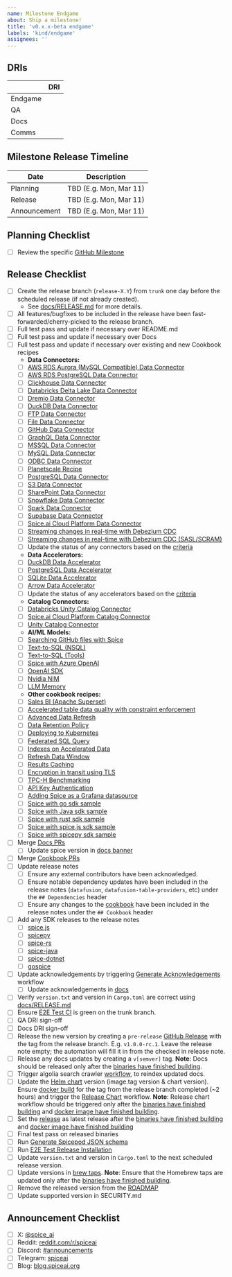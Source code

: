 ```yaml
---
name: Milestone Endgame
about: Ship a milestone!
title: 'v0.x.x-beta endgame'
labels: 'kind/endgame'
assignees: ''
---
```


## DRIs

|         | DRI |
| ------- | --- |
| Endgame |     |
| QA      |     |
| Docs    |     |
| Comms   |     |

## Milestone Release Timeline

| Date         | Description            |
| ------------ | ---------------------- |
| Planning     | TBD (E.g. Mon, Mar 11) |
| Release      | TBD (E.g. Mon, Mar 11) |
| Announcement | TBD (E.g. Mon, Mar 11) |

## Planning Checklist

- [ ] Review the specific [GitHub Milestone](https://github.com/spiceai/spiceai/milestones)

## Release Checklist

- [ ] Create the release branch (`release-X.Y`) from `trunk` one day before the scheduled release (if not already created).
  - See [docs/RELEASE.md](https://github.com/spiceai/spiceai/blob/trunk/docs/RELEASE.md) for more details.
- [ ] All features/bugfixes to be included in the release have been fast-forwarded/cherry-picked to the release branch.
- [ ] Full test pass and update if necessary over README.md
- [ ] Full test pass and update if necessary over Docs
- [ ] Full test pass and update if necessary over existing and new Cookbook recipes
  - **Data Connectors:**
  - [ ] [AWS RDS Aurora (MySQL Compatible) Data Connector](https://github.com/spiceai/cookbook/blob/trunk/mysql/rds-aurora/README.md)
  - [ ] [AWS RDS PostgreSQL Data Connector](https://github.com/spiceai/cookbook/blob/trunk/postgres/rds/README.md)
  - [ ] [Clickhouse Data Connector](https://github.com/spiceai/cookbook/blob/trunk/clickhouse/README.md)
  - [ ] [Databricks Delta Lake Data Connector](https://github.com/spiceai/cookbook/blob/trunk/databricks/delta_lake/README.md)
  - [ ] [Dremio Data Connector](https://github.com/spiceai/cookbook/blob/trunk/dremio/README.md)
  - [ ] [DuckDB Data Connector](https://github.com/spiceai/cookbook/blob/trunk/duckdb/connector/README.md)
  - [ ] [FTP Data Connector](https://github.com/spiceai/cookbook/blob/trunk/ftp/README.md)
  - [ ] [File Data Connector](https://github.com/spiceai/cookbook/blob/trunk/file/README.md)
  - [ ] [GitHub Data Connector](https://github.com/spiceai/cookbook/blob/trunk/github/README.md)
  - [ ] [GraphQL Data Connector](https://github.com/spiceai/cookbook/blob/trunk/graphql/README.md)
  - [ ] [MSSQL Data Connector](https://github.com/spiceai/cookbook/blob/trunk/mssql/README.md)
  - [ ] [MySQL Data Connector](https://github.com/spiceai/cookbook/blob/trunk/mysql/connector/README.md)
  - [ ] [ODBC Data Connector](https://github.com/spiceai/cookbook/blob/trunk/odbc/README.md)
  - [ ] [Planetscale Recipe](https://github.com/spiceai/cookbook/blob/trunk/mysql/planetscale/README.md)
  - [ ] [PostgreSQL Data Connector](https://github.com/spiceai/cookbook/blob/trunk/postgres/connector/README.md)
  - [ ] [S3 Data Connector](https://github.com/spiceai/cookbook/blob/trunk/s3/README.md)
  - [ ] [SharePoint Data Connector](https://github.com/spiceai/cookbook/blob/trunk/sharepoint/README.md)
  - [ ] [Snowflake Data Connector](https://github.com/spiceai/cookbook/blob/trunk/snowflake/README.md)
  - [ ] [Spark Data Connector](https://github.com/spiceai/cookbook/blob/trunk/spark/README.md)
  - [ ] [Supabase Data Connector](https://github.com/spiceai/cookbook/blob/trunk/postgres/supabase/README.md)
  - [ ] [Spice.ai Cloud Platform Data Connector](https://github.com/spiceai/cookbook/blob/trunk/spiceai/README.md)
  - [ ] [Streaming changes in real-time with Debezium CDC](https://github.com/spiceai/cookbook/blob/trunk/cdc-debezium/README.md)
  - [ ] [Streaming changes in real-time with Debezium CDC (SASL/SCRAM)](https://github.com/spiceai/cookbook/blob/trunk/cdc-debezium/sasl-scram/README.md)
  - [ ] Update the status of any connectors based on the [criteria](/docs/criteria/connectors/rc.md)
  - **Data Accelerators:**
  - [ ] [DuckDB Data Accelerator](https://github.com/spiceai/cookbook/blob/trunk/duckdb/accelerator/README.md)
  - [ ] [PostgreSQL Data Accelerator](https://github.com/spiceai/cookbook/blob/trunk/postgres/accelerator/README.md)
  - [ ] [SQLite Data Accelerator](https://github.com/spiceai/cookbook/blob/trunk/sqlite/accelerator/README.md)
  - [ ] [Arrow Data Accelerator](https://github.com/spiceai/cookbook/blob/trunk/arrow/README.md)
  - [ ] Update the status of any accelerators based on the [criteria](/docs/criteria/accelerators/rc.md)
  - **Catalog Connectors:**
  - [ ] [Databricks Unity Catalog Connector](https://github.com/spiceai/cookbook/blob/trunk/catalogs/databricks/README.md)
  - [ ] [Spice.ai Cloud Platform Catalog Connector](https://github.com/spiceai/cookbook/blob/trunk/catalogs/spiceai/README.md)
  - [ ] [Unity Catalog Connector](https://github.com/spiceai/cookbook/blob/trunk/catalogs/unity_catalog/README.md)
  - **AI/ML Models:**
  - [ ] [Searching GitHub files with Spice](https://github.com/spiceai/cookbook/tree/trunk/search_github_files)
  - [ ] [Text-to-SQL (NSQL)](https://github.com/spiceai/cookbook/tree/trunk/nsql)
  - [ ] [Text-to-SQL (Tools)](https://github.com/spiceai/cookbook/tree/trunk/text-to-sql)
  - [ ] [Spice with Azure OpenAI](https://github.com/spiceai/cookbook/tree/trunk/azure_openai)
  - [ ] [OpenAI SDK](https://github.com/spiceai/cookbook/tree/trunk/openai_sdk)
  - [ ] [Nvidia NIM](https://github.com/spiceai/cookbook/tree/trunk/nvidia-nim)
  - [ ] [LLM Memory](https://github.com/spiceai/cookbook/tree/trunk/llm-memory)
  - **Other cookbook recipes:**
  - [ ] [Sales BI (Apache Superset)](https://github.com/spiceai/cookbook/blob/trunk/sales-bi/README.md)
  - [ ] [Accelerated table data quality with constraint enforcement](https://github.com/spiceai/cookbook/blob/trunk/acceleration/constraints/README.md)
  - [ ] [Advanced Data Refresh](https://github.com/spiceai/cookbook/blob/trunk/acceleration/data-refresh/README.md)
  - [ ] [Data Retention Policy](https://github.com/spiceai/cookbook/blob/trunk/retention/README.md)
  - [ ] [Deploying to Kubernetes](https://github.com/spiceai/cookbook/blob/trunk/kubernetes/README.md)
  - [ ] [Federated SQL Query](https://github.com/spiceai/cookbook/blob/trunk/federation/README.md)
  - [ ] [Indexes on Accelerated Data](https://github.com/spiceai/cookbook/blob/trunk/acceleration/indexes/README.md)
  - [ ] [Refresh Data Window](https://github.com/spiceai/cookbook/blob/trunk/refresh-data-window/README.md)
  - [ ] [Results Caching](https://github.com/spiceai/cookbook/blob/trunk/caching/README.md)
  - [ ] [Encryption in transit using TLS](https://github.com/spiceai/cookbook/blob/trunk/tls/README.md)
  - [ ] [TPC-H Benchmarking](https://github.com/spiceai/cookbook/blob/trunk/tpc-h/README.md)
  - [ ] [API Key Authentication](https://github.com/spiceai/cookbook/blob/trunk/api_key/README.md)
  - [ ] [Adding Spice as a Grafana datasource](https://github.com/spiceai/cookbook/blob/trunk/grafana-datasource/README.md)
  - [ ] [Spice with go sdk sample](https://github.com/spiceai/cookbook/blob/trunk/client-sdk/gospice-sdk-sample/README.md)
  - [ ] [Spice with Java sdk sample](https://github.com/spiceai/cookbook/blob/trunk/client-sdk/spice-java-sdk-sample/README.md)
  - [ ] [Spice with rust sdk sample](https://github.com/spiceai/cookbook/blob/trunk/client-sdk/spice-rs-sdk-sample/README.md)
  - [ ] [Spice with spice.js sdk sample](https://github.com/spiceai/cookbook/blob/trunk/client-sdk/spice.js-sdk-sample/README.md)
  - [ ] [Spice with spicepy sdk sample](https://github.com/spiceai/cookbook/blob/trunk/client-sdk/spicepy-sdk-sample/README.md)
- [ ] Merge [Docs PRs](https://github.com/spiceai/docs/pulls)
  - [ ] Update spice version in [docs banner](https://github.com/spiceai/docs/blob/trunk/spiceaidocs/docusaurus.config.ts#L60)
- [ ] Merge [Cookbook PRs](https://github.com/spiceai/cookbook/pulls)
- [ ] Update release notes
  - [ ] Ensure any external contributors have been acknowledged.
  - [ ] Ensure notable dependency updates have been included in the release notes (`datafusion`, `datafusion-table-providers`, etc) under the `## Dependencies` header
  - [ ] Ensure any changes to the [cookbook](https://github.com/spiceai/cookbook) have been included in the release notes under the `## Cookbook` header
- [ ] Add any SDK releases to the release notes
  - [ ] [spice.js](https://github.com/spiceai/spice.js/releases)
  - [ ] [spicepy](https://github.com/spiceai/spicepy/releases)
  - [ ] [spice-rs](https://github.com/spiceai/spice-rs/releases)
  - [ ] [spice-java](https://github.com/spiceai/spice-java/releases)
  - [ ] [spice-dotnet](https://github.com/spiceai/spice-dotnet/releases)
  - [ ] [gospice](https://github.com/spiceai/gospice/releases)
- [ ] Update acknowledgements by triggering [Generate Acknowledgements](https://github.com/spiceai/spiceai/actions/workflows/generate_acknowledgements.yml) workflow
  - [ ] Update acknowledgements in [docs](https://github.com/spiceai/docs/blob/trunk/spiceaidocs/docs/acknowledgements/index.md)
- [ ] Verify `version.txt` and version in `Cargo.toml` are correct using [docs/RELEASE.md](https://github.com/spiceai/spiceai/blob/trunk/docs/RELEASE.md#version-update)
- [ ] Ensure [E2E Test CI](https://github.com/spiceai/spiceai/actions/workflows/e2e_test_ci.yml) is green on the trunk branch.
- [ ] QA DRI sign-off
- [ ] Docs DRI sign-off
- [ ] Release the new version by creating a `pre-release` [GitHub Release](https://github.com/spiceai/spiceai/releases/new) with the tag from the release branch. E.g. `v1.0.0-rc.1`. Leave the release note empty; the automation will fill it in from the checked in release note.
- [ ] Release any docs updates by creating a `v[semver]` tag.
      **Note**: Docs should be released only after the [binaries have finished building](https://github.com/spiceai/spiceai/actions/workflows/build_and_release.yml).
- [ ] Trigger algolia search crawler [workflow](https://github.com/spiceai/docs/actions/workflows/trigger_search_reindex.yml), to reindex updated docs.
- [ ] Update the [Helm chart](https://github.com/spiceai/spiceai/blob/trunk/deploy/chart) version (image.tag version & chart version). Ensure [docker build](https://github.com/spiceai/spiceai/actions/workflows/spiced_docker.yml) for the tag from the release branch completed (~2 hours) and trigger the [Release Chart](https://github.com/spiceai/helm-charts/actions/workflows/release.yml) workflow.
      **Note**: Release chart workflow should be triggered only after the [binaries have finished building](https://github.com/spiceai/spiceai/actions/workflows/build_and_release.yml) and [docker image have finished building](https://github.com/spiceai/spiceai/actions/workflows/spiced_docker.yml).
- [ ] Set the [release](https://github.com/spiceai/spiceai/releases) as latest release after the [binaries have finished building](https://github.com/spiceai/spiceai/actions/workflows/build_and_release.yml) and [docker image have finished building](https://github.com/spiceai/spiceai/actions/workflows/spiced_docker.yml)
- [ ] Final test pass on released binaries
- [ ] Run [Generate Spicepod JSON schema](https://github.com/spiceai/spiceai/actions/workflows/generate_json_schema.yml)
- [ ] Run [E2E Test Release Installation](https://github.com/spiceai/spiceai/actions/workflows/e2e_test_release_install.yml)
- [ ] Update `version.txt` and version in `Cargo.toml` to the next scheduled release version.
- [ ] Update versions in [brew taps](https://github.com/spiceai/homebrew-spiceai).
      **Note**: Ensure that the Homebrew taps are updated only after the [binaries have finished building](https://github.com/spiceai/spiceai/actions/workflows/build_and_release.yml).
- [ ] Remove the released version from the [ROADMAP](https://github.com/spiceai/spiceai/blob/trunk/docs/ROADMAP.md)
- [ ] Update supported version in SECURITY.md

## Announcement Checklist

- [ ] X: [@spice_ai](https://twitter.com/spice_ai)
- [ ] Reddit: [reddit.com/r/spiceai](https://reddit.com/r/spiceai)
- [ ] Discord: [#announcements](https://discord.gg/zv8ahzZVpf)
- [ ] Telegram: [spiceai](https://t.me/spiceai)
- [ ] Blog: [blog.spiceai.org](https://blog.spiceai.org)

